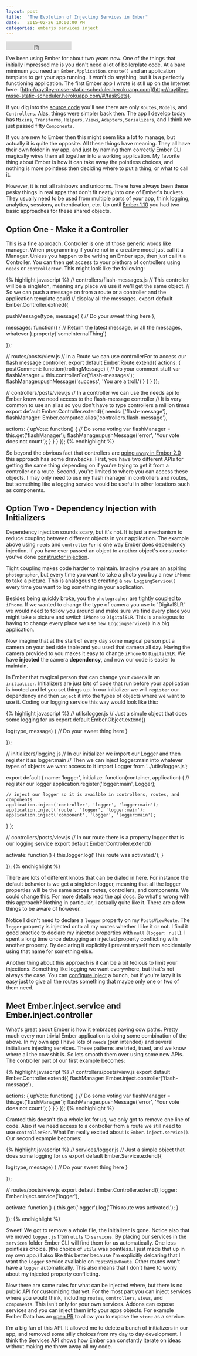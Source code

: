 ```yaml
---
layout: post
title:  "The Evolution of Injecting Services in Ember"
date:   2015-02-26 10:00:00 PM
categories: emberjs services inject
---
```


<iframe
  width="178" height="24" style="border:0px"
  src="https://mixonic.github.io/ember-community-versions/2015/02/26/the-evolution-of-injecting-services-in-ember">
</iframe>

I've been using Ember for about two years now. One of the things that initially impressed me is you don't need a lot of boilerplate code. At a bare minimum you need an `Ember.Application.create()` and an application template to get your app running. It won't do anything, but it is a perfectly functioning application. The first Ember app I wrote is still up on the Internet here: [http://raytiley-msse-static-scheduler.herokuapp.com](http://raytiley-msse-static-scheduler.herokuapp.com/#/taskSets).

If you dig into the [source code](https://github.com/raytiley/RealTimeScheduler/tree/master/app/assets/javascripts/app) you'll see there are only `Routes`, `Models`, and `Controllers`. Alas, things were simpler back then. The app I develop today has `Mixins`, `Transforms`, `Helpers`, `Views`, `Adapters`, `Serializers`, and I think we just passed fifty `Components`.

If you are new to Ember then this might seem like a lot to manage, but actually it is quite the opposite. All these things have meaning. They all have their own folder in my app, and just by naming them correctly Ember CLI magically wires them all together into a working application. My favorite thing about Ember is how it can take away the pointless choices, and nothing is more pointless then deciding where to put a thing, or what to call it.

However, it is not all rainbows and unicorns. There have always been these pesky things in real apps that don't fit neatly into one of Ember's buckets. They usually need to be used from multiple parts of your app, think logging, analytics, sessions, authentication, etc. Up until [Ember 1.10](http://emberjs.com/blog/2015/02/07/ember-1-10-0-released.html) you had two basic approaches for these shared objects.

## Option One - Make it a Controller

This is a fine approach. Controller is one of those generic words like manager. When programming if you're not in a creative mood just call it a Manager. Unless you happen to be writing an Ember app, then just call it a Controller. You can then get access to your plethora of controllers using `needs` or `controllerFor`. This might look like the following:

{% highlight javascript %}
// controllers/flash-messages.js
// This controller will be a singleton, meaning any place we use it we'll get the same object.
// So we can push a message on from a route or a controller and the application template could
// display all the messages.
export default Ember.Controller.extned({

  pushMessage(type, message) {
    // Do your sweet thing here
  },

  messages: function() {
    // Return the latest message, or all the messages, whatever
  }.property('someInternalThing')

});

// routes/posts/view.js
// In a Route we can use controllerFor to access our flash message controller.
export default Ember.Route.extend({
  actions: {
    postComment: function(trollingMessage) {
      // Do your comment stuff
      var flashManager = this.controllerFor('flash-messages');
      flashManager.pushMessage('success', 'You are a troll.')
    }
  }
}
});

// controllers/posts/view.js
// In a controller we can use the needs api to Ember know we need access to the flash-message controller
// It is very common to use an alias so you don't have to type controllers a million times
export default Ember.Controller.extend({
  needs: ['flash-message'],
  flashManager: Ember.computed.alias('controllers.flash-message'),

  actions: {
    upVote: function() {
      // Do some voting
      var flashManager = this.get('flashManager');
      flashManager.pushMessage('error', 'Your vote does not count');
    }
  }
}
});
{% endhighlight %}

So beyond the obvious fact that controllers are [going away in Ember 2.0](https://github.com/emberjs/rfcs/pull/15) this approach has some drawbacks. First, you have two different APIs for getting the same thing depending on if you're trying to get it from a controller or a route. Second, you're limited to where you can access these objects. I may only need to use my flash manager in controllers and routes, but something like a logging service would be useful in other locations such as components.

## Option Two - Dependency Injection with Initializers

Dependency injection sounds scary, but it's not. It is just a mechanism to reduce coupling between different objects in your application. The example above using `needs` and `controllerFor` is one way Ember does dependency injection. If you have ever passed an object to another object's constructor you've done [constructor injection](http://en.wikipedia.org/wiki/Dependency_injection#Constructor_injection).

Tight coupling makes code harder to maintain. Imagine you are an aspiring `photographer`, but every time you want to take a photo you buy a new `iPhone` to take a picture. This is analogous to creating a `new LoggingService()` every time you want to log something in your application.

Besides being quickly broke, you the `photographer` are tightly coupled to `iPhone`. If we wanted to change the type of camera you use to 'DigitalSLR' we would need to follow you around and make sure we find every place you might take a picture and switch `iPhone` to `DigitalSLR`. This is analogous to having to change every place we use `new LoggingService()` in a big application.

Now imagine that at the start of every day some magical person put a camera on your bed side table and you used that camera all day. Having the camera provided to you makes it easy to change `iPhone` to `DigitalSLR`. We have **injected** the camera **dependency**, and now our code is easier to maintain.

In Ember that magical person that can change your `camera` in an `initializer`. Initializers are just bits of code that run before your application is booted and let you set things up. In our initializer we will `register` our dependency and then `inject` it into the types of objects where we want to use it. Coding our logging service this way would look like this:

{% highlight javascript %}
// utils/logger.js
// Just a simple object that does some logging for us
export default Ember.Object.extend({

  log(type, message) {
    // Do your sweet thing here
  }

});

// initializers/logging.js
// In our initializer we import our Logger and then register it as logger:main
// Then we can inject logger:main into whatever types of objects we want access to it
import Logger from '../utils/logger.js';

export default {
  name: 'logger',
  initialize: function(container, application) {
    // register our logger
    application.register('logger:main', Logger);

    // inject our logger so it is availble in controllers, routes, and components
    application.inject('controller', 'logger', 'logger:main');
    application.inject('route', 'logger', 'logger:main');
    application.inject('component', 'logger', 'logger:main');
  }
};

// controllers/posts/view.js
// In our route there is a property logger that is our logging service
export default Ember.Controller.extend({

  activate: function() {
    this.logger.log('This route was activated.');
  }

});
{% endhighlight %}

There are lots of different knobs that can be dialed in here. For instance the default behavior is we get a singleton logger, meaning that all the logger properties will be the same across routes, controllers, and components. We could change this. For more details read the [api docs](http://emberjs.com/api/classes/Ember.Application.html#method_register). So what's wrong with this approach? Nothing in particular, I actually quite like it. There are a few things to be aware of however.

Notice I didn't need to declare a `logger` property on my `PostsViewRoute`.  The `logger` property is injected onto all my routes whether I like it or not. I find it good practice to declare my injected properties with `null` (`logger: null`). I spent a long time once debugging an injected property conflicting with another property. By declaring it explicitly I prevent myself from accidentally using that name for something else.

Another thing about this approach is it can be a bit tedious to limit your injections. Something like logging we want everywhere, but that's not always the case. You can [configure inject](http://emberjs.com/api/classes/Ember.Application.html#method_inject) a bunch, but if you're lazy it is easy just to give all the routes something that maybe only one or two of them need.

## Meet Ember.inject.service and Ember.inject.controller

What's great about Ember is how it embraces paving cow paths. Pretty much every non trivial Ember application is doing some combination of the above. In my own app I have lots of `needs` (pun intended) and several initializers injecting services. These patterns are tried, trued, and we know where all the cow shit is. So lets smooth them over using some new APIs. The controller part of our first example becomes:

{% highlight javascript %}
// controllers/posts/view.js
export default Ember.Controller.extend({
  flashManager: Ember.inject.controller('flash-message'),

  actions: {
    upVote: function() {
      // Do some voting
      var flashManager = this.get('flashManager');
      flashManager.pushMessage('error', 'Your vote does not count');
    }
  }
}
});
{% endhighlight %}

Granted this doesn't do a whole lot for us, we only got to remove one line of code. Also if we need access to a controller from a route we still need to use `controllerFor`. What I'm really excited about is `Ember.inject.service()`. Our second example becomes:

{% highlight javascript %}
// services/logger.js
// Just a simple object that does some logging for us
export default Ember.Service.extend({

  log(type, message) {
    // Do your sweet thing here
  }

});

// routes/posts/view.js
export default Ember.Controller.extend({
  logger: Ember.inject.service('logger'),

  activate: function() {
    this.get('logger').log('This route was activated.');
  }

});
{% endhighlight %}

Sweet! We got to remove a whole file, the initializer is gone. Notice also that we moved `logger.js` from `utils` to `services`. By placing our services in the `services` folder Ember CLI will find them for us automatically. One less pointless choice. (the choice of `utils` was pointless. I just made that up in my own app.) I also like this better because I'm explicitly delcaring that I want the `logger` service available on `PostsViewRoute`. Other routes won't have a `logger` automatically. This also means that I don't have to worry about my injected property conflicting.

Now there are some rules for what can be injected where, but there is no public API for customizing that yet. For the most part you can inject services where you would think, including `routes`, `controllers`, `views`, and `components`. This isn't only for your own services. Addons can expose services and you can inject them into your apps objects. For example Ember Data has an [open PR](https://github.com/emberjs/data/pull/2820) to allow you to expose the `store` as a service.

I'm a big fan of this API. It allowed me to delete a bunch of initializers in our app, and removed some silly choices from my day to day development. I think the Services API shows how Ember can constantly iterate on ideas without making me throw away all my code.
